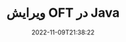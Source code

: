 ---
############################# Static ############################
layout: "auto-gen-editor"
date: 2022-11-09T21:38:22
draft: false
otherformats: doc docx docm dotx xls xlsx xlsm ppt pptx pptm mobi epub html mhtml txt xml eml emlx mbox msg

############################# Head ############################
head_title: "OFT ویرایشگر — ویرایش OFT در Java"
head_description: "چگونه با استفاده از چند خط کد، OFT را در Java ویرایش کنیم؟ از API های پردازش اسناد GroupDocs برای ویرایش، به روز رسانی و ذخیره بیش از 30 فرمت فایل استفاده کنید."

############################# Header ############################
title: "ویرایش OFT در Java"
description: "ویرایش مؤثر و قوی OFT با استفاده از GroupDocs.Editor سمت سرور برای APIهای Java، بدون استفاده از هیچ نرم افزاری مانند Microsoft یا Open Office."
bg_image: "https://cms.admin.containerize.com/templates/aspose/App_Themes/V3/images/bg/header1.png"
bg_overlay: false
button:
    enable: true
    icon: "fas fa-arrow-down"
    label: "دانلود نسخه آزمایشی رایگان"
    link: "https://downloads.groupdocs.com/editor/java"

############################# SubMenu ############################
submenu:
    enable: true

    left:
        img_alt: "GroupDocs.Editor for Java"
        image: "https://cms.admin.containerize.com/templates/groupdocs/images/product-logos/90x90-noborder/groupdocs-editor-java.png"
        product: "GroupDocs.Editor"
        platform: "Java"

    middle:
        button:

            # button loop
            - link: "https://apireference.groupdocs.com/editor/java"
              text: "مرجع API"

            # button loop
            - link: "https://github.com/groupdocs-editor"
              text: "نمونه های کد"

            # button loop
            - link: "https://products.groupdocs.app/editor/family"
              text: "دموهای زنده"

            # button loop
            - link: "https://purchase.groupdocs.com/pricing/editor/java"
              text: "قیمت گذاری"

    right:
        link_download: "https://downloads.groupdocs.com/editor"
        link_learn: "https://docs.groupdocs.com/editor/java"
        link_buy: "https://purchase.groupdocs.com"

############################# About ############################
about:
    enable: true
    title: "درباره GroupDocs.Editor for Java API"
    content: |
        [GroupDocs.Editor for Java](/fa/editor/java/) API انتخاب مناسبی برای ویرایش اسناد و ارائه‌های Microsoft Word، Excel، PowerPoint، Open Office است. GroupDocs.Editor یک API مستقل است که برای سیستم‌های سمت سرور و سیستم‌های بک‌اند که در آن به کارایی بالا نیاز است، مناسب است. به هیچ نرم افزاری مانند Microsoft یا Open Office بستگی ندارد.

############################# Steps ############################
steps:
    enable: true
    title_left: "مراحل ویرایش OFT در Java"
    content_left: |
        [GroupDocs.Editor for Java](/fa/editor/java/) روشی آسان و ساده را برای توسعه دهندگان فراهم می‌کند تا فایل‌های OFT را با استفاده از چند خط کد ویرایش کنند.
        * یک نمونه از کلاس «ویرایشگر» با مسیر فایل اجباری یا جریان بایت ایجاد کنید و فایل OFT را بارگیری کنید.
        * نمونه کلاس «EmailEditOptions» را برای قالب فایل OFT ایجاد و تنظیم کنید
        * روش «Editor.Edit()» را فراخوانی کنید و سند OFT را در قالب HTML دریافت کنید که به راحتی با هر ویرایشگر WYSIWYG قابل ویرایش است.
        * روش «Editor.Save()» را فراخوانی کنید و فایل ویرایش شده OFT را با استفاده از کلاس «EmailSaveOptions» ذخیره کنید.

        
    title_right: "سیستم مورد نیاز"
    content_right: |
        یک ویرایش اولیه سند با APIهای GroupDocs.Editor for Java را می توان با اجرای چند مرحله آسان انجام داد. API های ما در تمام سیستم عامل ها و سیستم عامل های اصلی پشتیبانی می شوند. قبل از اجرای کد زیر، لطفاً مطمئن شوید که پیش نیازهای زیر را روی سیستم خود نصب کرده اید.

        * سیستم عامل: مایکروسافت ویندوز، لینوکس، MacOS
        * محیط های توسعه: NetBeans, IntelliJ IDEA, Eclipse
        * چارچوب ها: Java 7 (1.7) and above
        * دریافت آخرین نسخه GroupDocs.Editor for Java دانلود شده از [Maven](https://repository.groupdocs.com/editor/)
        
    code: |        
        ```java
        // Load the OFT file into Editor
        Editor editor = new Editor("source.oft");

        // Create and adjust the edit options
        EmailEditOptions editOptions = new EmailEditOptions();

        // Open input OFT document for edit — obtain an intermediate document, that can be edited
        EditableDocument beforeEdit = editor.edit(editOptions);

        // Grab OFT document content and associated resources from editable document
        string content = beforeEdit.getEmbeddedHtml();

        // Send the content to WYSIWYG-editor, edit it there, and send edited content back to the server-side
        // This step simulates a such operation
        string updatedContent = content.replace("project", "Edited project");

        // Grab edited content and resources from WYSIWYG-editor and create a new EditableDocument instance from it
        EditableDocument afterEdit = EditableDocument.fromMarkup(updatedContent, null);

        // Create a save options
        EmailSaveOptions saveOptions = new EmailSaveOptions();

        // Save edited OFT document to the file
        editor.save(afterEdit, "edited.oft", saveOptions);
        ```
        
############################# Demos ############################
demos:
    enable: true
    title: "OFT ویرایشگر نسخه‌های نمایشی زنده"
    content: |
        OFT را همین الان با بازدید از وب سایت [GroupDocs.Editor Live Demos](https://products.groupdocs.app/editor/family) ویرایش کنید.
        نسخه ی نمایشی زنده دارای مزایای زیر است
        
############################# More Formats ############################
more_formats:
    enable: true
    title: "سایر ویرایشگرهای پشتیبانی شده"
    content: |
        همچنین می توانید سایر فرمت های فایل را ویرایش کنید. لطفا لیست کامل زیر را ببینید.


############################# Back to top ###############################
back_to_top:
    enable: true
---